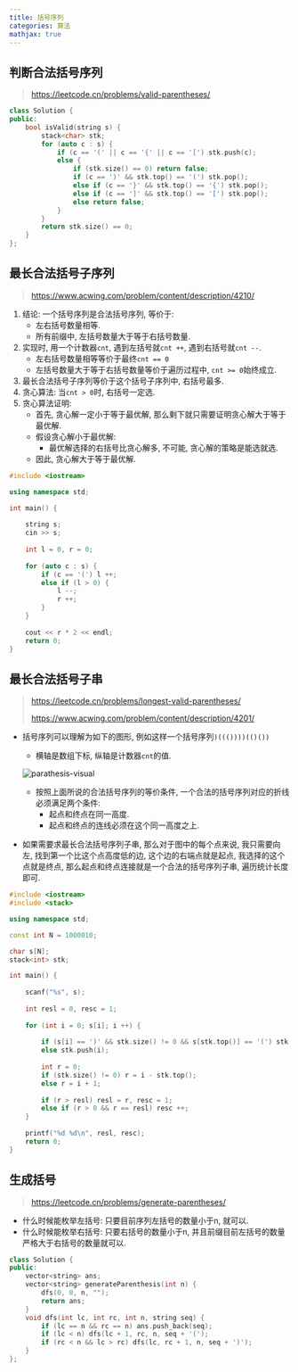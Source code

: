 ```yaml
---
title: 括号序列
categories: 算法
mathjax: true
---
```




## 判断合法括号序列

> https://leetcode.cn/problems/valid-parentheses/

```cpp
class Solution {
public:
    bool isValid(string s) {
        stack<char> stk;
        for (auto c : s) {
            if (c == '(' || c == '{' || c == '[') stk.push(c);
            else {
                if (stk.size() == 0) return false;
                if (c == ')' && stk.top() == '(') stk.pop();
                else if (c == '}' && stk.top() == '{') stk.pop();
                else if (c == ']' && stk.top() == '[') stk.pop();
                else return false;
            }
        }
        return stk.size() == 0;
    }
};
```



## 最长合法括号子序列

> https://www.acwing.com/problem/content/description/4210/

1. 结论: 一个括号序列是合法括号序列, 等价于:
   * 左右括号数量相等.
   * 所有前缀中, 左括号数量大于等于右括号数量.
2. 实现时, 用一个计数器`cnt`, 遇到左括号就`cnt ++`, 遇到右括号就`cnt --`.
   * 左右括号数量相等等价于最终`cnt == 0`
   * 左括号数量大于等于右括号数量等价于遍历过程中, `cnt >= 0`始终成立.
3. 最长合法括号子序列等价于这个括号子序列中, 右括号最多.
4. 贪心算法: 当`cnt > 0`时, 右括号一定选.
5. 贪心算法证明:
   * 首先, 贪心解一定小于等于最优解, 那么剩下就只需要证明贪心解大于等于最优解.
   * 假设贪心解小于最优解:
     * 最优解选择的右括号比贪心解多, 不可能, 贪心解的策略是能选就选.
   * 因此, 贪心解大于等于最优解.

```cpp
#include <iostream>

using namespace std;

int main() {
    
    string s;
    cin >> s;
    
    int l = 0, r = 0;
    
    for (auto c : s) {
        if (c == '(') l ++;
        else if (l > 0) {
            l --;
            r ++;
        }
    }
    
    cout << r * 2 << endl;
    return 0;
}
```





## 最长合法括号子串

> https://leetcode.cn/problems/longest-valid-parentheses/
>
> https://www.acwing.com/problem/content/description/4201/

* 括号序列可以理解为如下的图形, 例如这样一个括号序列`)((())))(()())`

  * 横轴是数组下标, 纵轴是计数器`cnt`的值.

  ![parathesis-visual](parathesis.png)

  * 按照上面所说的合法括号序列的等价条件, 一个合法的括号序列对应的折线必须满足两个条件:
    * 起点和终点在同一高度.
    * 起点和终点的连线必须在这个同一高度之上.

* 如果需要求最长合法括号序列子串, 那么对于图中的每个点来说, 我只需要向左, 找到第一个比这个点高度低的边, 这个边的右端点就是起点, 我选择的这个点就是终点, 那么起点和终点连接就是一个合法的括号序列子串, 遍历统计长度即可.

```cpp
#include <iostream>
#include <stack>

using namespace std;

const int N = 1000010;

char s[N];
stack<int> stk;

int main() {
    
    scanf("%s", s);
    
    int resl = 0, resc = 1;
    
    for (int i = 0; s[i]; i ++) {
        
        if (s[i] == ')' && stk.size() != 0 && s[stk.top()] == '(') stk.pop();
        else stk.push(i);
        
        int r = 0;
        if (stk.size() != 0) r = i - stk.top();
        else r = i + 1;
        
        if (r > resl) resl = r, resc = 1;
        else if (r > 0 && r == resl) resc ++;
    }
    
    printf("%d %d\n", resl, resc);
    return 0;
}
```



## 生成括号

> https://leetcode.cn/problems/generate-parentheses/

* 什么时候能枚举左括号: 只要目前序列左括号的数量小于n, 就可以.
* 什么时候能枚举右括号: 只要右括号的数量小于n, 并且前缀目前左括号的数量严格大于右括号的数量就可以.

```cpp
class Solution {
public:
    vector<string> ans;
    vector<string> generateParenthesis(int n) {
        dfs(0, 0, n, "");
        return ans;
    }
    void dfs(int lc, int rc, int n, string seq) {
        if (lc == n && rc == n) ans.push_back(seq);
        if (lc < n) dfs(lc + 1, rc, n, seq + '(');
        if (rc < n && lc > rc) dfs(lc, rc + 1, n, seq + ')');
    }
};
```
